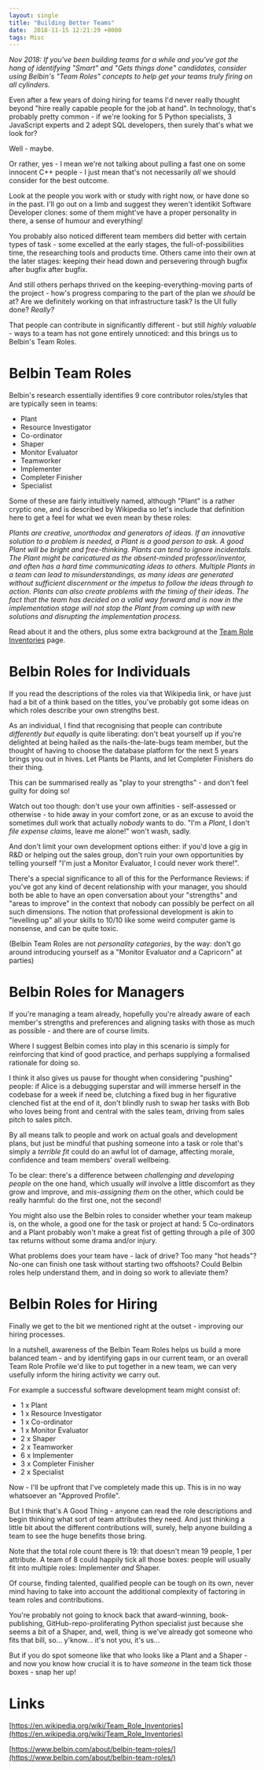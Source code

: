 ```yaml
---
layout: single
title: "Building Better Teams"
date:  2018-11-15 12:21:29 +0000
tags: Misc
---
```

_Nov 2018: If you've been building teams for a while and you've got the hang of identifying "Smart" and "Gets things 
done" candidates, consider using Belbin's "Team Roles" concepts to help get your teams truly firing on all cylinders._

Even after a few years of doing hiring for teams I'd never really thought beyond "hire really capable people for the 
job at hand". In technology, that's probably pretty common - if we're looking for 5 Python specialists, 3 JavaScript 
experts and 2 adept SQL developers, then surely that's what we look for?

Well - maybe.

Or rather, yes - I mean we're not talking about pulling a fast one on some innocent C++ people - I just mean 
that's not necessarily _all_ we should consider for the best outcome.

Look at the people you work with or study with right now, or have done so in the past. I'll go out on a limb and suggest
they weren't identikit Software Developer clones: some of them might've have a proper personality in there, a sense of 
humour and everything! 

You probably also noticed different team members did better with certain types of task - some excelled at the early 
stages, the full-of-possibilities time, the researching tools and products time. Others came into their own at the 
later stages: keeping their head down and persevering through bugfix after bugfix after bugfix.

And still others perhaps thrived on the keeping-everything-moving parts of the project - how's progress comparing to 
the part of the plan we _should_ be at? Are we definitely working on that infrastructure task? Is the UI fully done? 
_Really?_ 

That people can contribute in significantly different - but still _highly valuable_ - ways to a team has not
gone entirely unnoticed: and this brings us to Belbin's Team Roles.

# Belbin Team Roles

Belbin's research essentially identifies 9 core contributor roles/styles that are typically seen in teams:

- Plant
- Resource Investigator
- Co-ordinator
- Shaper
- Monitor Evaluator
- Teamworker
- Implementer
- Completer Finisher
- Specialist
 
Some of these are fairly intuitively named, although "Plant" is a rather cryptic one, and is described by Wikipedia so 
let's include that definition here to get a feel for what we even mean by these roles:

_Plants are creative, unorthodox and generators of ideas. If an innovative solution to a problem is needed, a Plant 
is a good person to ask. A good Plant will be bright and free-thinking. Plants can tend to ignore incidentals. The 
Plant might be caricatured as the absent-minded professor/inventor, and often has a hard time communicating ideas to 
others. Multiple Plants in a team can lead to misunderstandings, as many ideas are generated without sufficient 
discernment or the impetus to follow the ideas through to action. Plants can also create problems with the timing of 
their ideas. The fact that the team has decided on a valid way forward and is now in the implementation stage will 
not stop the Plant from coming up with new solutions and disrupting the implementation process._ 

Read about it and the others, plus some extra background at 
the [Team Role Inventories](https://en.wikipedia.org/wiki/Team_Role_Inventories) page.

# Belbin Roles for Individuals

If you read the descriptions of the roles via that Wikipedia link, or have just had a bit of a think based on the 
titles, you've probably got some ideas on which roles describe your own strengths best.

As an individual, I find that recognising that people can contribute _differently but equally_ is quite liberating: 
don't beat yourself up if you're delighted at being hailed as the nails-the-late-bugs team member, but the thought of 
having to choose the database platform for the next 5 years brings you out in hives. Let Plants be Plants, and let 
Completer Finishers do their thing.

This can be summarised really as "play to your strengths" - and don't feel guilty for doing so!

Watch out too though: don't use your own affinities - self-assessed or otherwise - to hide away in your comfort 
zone, or as an excuse to avoid the sometimes dull work that actually _nobody_ wants to do. "I'm a _Plant_, I don't _file 
expense claims_, leave me alone!" won't wash, sadly.

And don't limit your own development options either: if you'd love a gig in R&D or helping out the sales group, don't 
ruin your own opportunities by telling yourself "I'm just a Monitor Evaluator, I could never work there!". 

There's a special significance to all of this for the Performance Reviews: if you've got any kind 
of decent relationship with your manager, you should both be able to have an open conversation about your "strengths" 
and "areas to improve" in the context that nobody can possibly be perfect on all such dimensions. The notion that 
professional development is akin to "levelling up" all your skills to 10/10 like some weird computer game is nonsense, 
and can be quite toxic.

(Belbin Team Roles are not _personality categories_, by the way: don't go around introducing yourself as a "Monitor 
Evaluator _and_ a Capricorn" at parties)

# Belbin Roles for Managers

If you're managing a team already, hopefully you're already aware of each member's strengths and preferences and 
aligning tasks with those as much as possible - and there are of course limits.

Where I suggest Belbin comes into play in this scenario is simply for reinforcing that kind of good practice, and 
perhaps supplying a formalised rationale for doing so.

I think it also gives us pause for thought when considering "pushing" people: if Alice is a debugging superstar and will
immerse herself in the codebase for a week if need be, clutching a fixed bug in her figurative clenched fist at the end 
of it, don't blindly rush to swap her tasks with Bob who loves being front and central with the sales team, driving 
from sales pitch to sales pitch. 

By all means talk to people and work on actual goals and development plans, but just be mindful that pushing someone into 
a task or role that's simply a _terrible fit_ could do an awful lot of damage, affecting morale, confidence and team 
members' overall wellbeing.

To be clear: there's a difference between _challenging and developing people_ on the one hand, which usually _will_ 
involve a little discomfort as they grow and improve, and _mis-assigning them_ on the other, which could be really 
harmful: do the first one, not the second!

You might also use the Belbin roles to consider whether your team makeup is, on the whole, a good one for the task or 
project at hand: 5 Co-ordinators and a Plant probably won't make a great fist of getting through a pile of 300 tax 
returns without some drama and/or injury. 

What problems does your team have - lack of drive? Too many "hot heads"? No-one can finish one task without starting 
two offshoots? Could Belbin roles help understand them, and in doing so work to alleviate them?

# Belbin Roles for Hiring

Finally we get to the bit we mentioned right at the outset - improving our hiring processes. 

In a nutshell, awareness of the Belbin Team Roles helps us build a more balanced team - and by identifying gaps in our
current team, or an overall Team Role Profile we'd like to put together in a new team, we can very usefully inform the 
hiring activity we carry out.

For example a successful software development team might consist of:

- 1 x Plant
- 1 x Resource Investigator
- 1 x Co-ordinator
- 1 x Monitor Evaluator
- 2 x Shaper
- 2 x Teamworker
- 6 x Implementer
- 3 x Completer Finisher
- 2 x Specialist

Now - I'll be upfront that I've completely made this up. This is in no way whatsoever an "Approved Profile". 

But I think that's A Good Thing - anyone can read the role descriptions and begin thinking what sort of team attributes
they need. And just thinking a little bit about the different contributions will, surely, help anyone building a team 
to see the huge benefits those bring. 

Note that the total role count there is 19: that doesn't mean 19 people, 1 per attribute. A team of 8 could happily 
tick all those boxes: people will usually fit into multiple roles: Implementer _and_ Shaper.

Of course, finding talented, qualified people can be tough on its own, never mind having to take into account the 
additional complexity of factoring in team roles and contributions. 

You're probably not going to knock back that award-winning, book-publishing, GitHub-repo-proliferating Python specialist
just because she seems a bit of a Shaper, and, well, thing is we've already got someone who fits that 
bill, so... y'know... it's not you, it's us...

But if you do spot someone like that who looks like a Plant and a Shaper - and now you know how crucial it is to 
have _someone_ in the team tick those boxes - snap her up!

# Links

[https://en.wikipedia.org/wiki/Team_Role_Inventories](https://en.wikipedia.org/wiki/Team_Role_Inventories)

[https://www.belbin.com/about/belbin-team-roles/](https://www.belbin.com/about/belbin-team-roles/)
